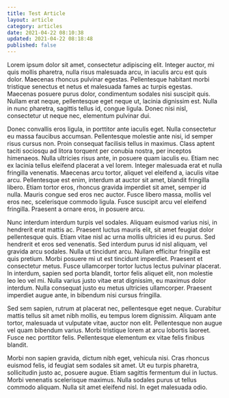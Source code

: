 ```yaml
---
title: Test Article
layout: article
category: articles
date: 2021-04-22 08:10:38
updated: 2021-04-22 08:18:48
published: false
---
```


Lorem ipsum dolor sit amet, consectetur adipiscing elit. Integer auctor, mi quis mollis pharetra, nulla risus malesuada arcu, in iaculis arcu est quis dolor. Maecenas rhoncus pulvinar egestas. Pellentesque habitant morbi tristique senectus et netus et malesuada fames ac turpis egestas. Maecenas posuere purus dolor, condimentum sodales nisi suscipit quis. Nullam erat neque, pellentesque eget neque ut, lacinia dignissim est. Nulla in nunc pharetra, sagittis tellus id, congue ligula. Donec nisi nisl, consectetur ut neque nec, elementum pulvinar dui.

Donec convallis eros ligula, in porttitor ante iaculis eget. Nulla consectetur eu massa faucibus accumsan. Pellentesque molestie ante nisi, id semper risus cursus non. Proin consequat facilisis tellus in maximus. Class aptent taciti sociosqu ad litora torquent per conubia nostra, per inceptos himenaeos. Nulla ultricies risus ante, in posuere quam iaculis eu. Etiam nec ex lacinia tellus eleifend placerat a vel lorem. Integer malesuada erat et nulla fringilla venenatis. Maecenas arcu tortor, aliquet vel eleifend a, iaculis vitae arcu. Pellentesque est enim, interdum at auctor sit amet, blandit fringilla libero. Etiam tortor eros, rhoncus gravida imperdiet sit amet, semper id nulla. Mauris congue sed eros nec auctor. Fusce libero massa, mollis vel eros nec, scelerisque commodo ligula. Fusce suscipit arcu vel eleifend fringilla. Praesent a ornare eros, in posuere arcu.

Nunc interdum interdum turpis vel sodales. Aliquam euismod varius nisi, in hendrerit erat mattis ac. Praesent luctus mauris elit, sit amet feugiat dolor pellentesque quis. Etiam vitae nisl ac urna mollis ultricies id eu purus. Sed hendrerit et eros sed venenatis. Sed interdum purus id nisl aliquam, vel gravida arcu sodales. Nulla ut tincidunt arcu. Nullam efficitur fringilla est quis pretium. Morbi posuere mi ut est tincidunt imperdiet. Praesent et consectetur metus. Fusce ullamcorper tortor luctus lectus pulvinar placerat. In interdum, sapien sed porta blandit, tortor felis aliquet elit, non molestie leo leo vel mi. Nulla varius justo vitae erat dignissim, eu maximus dolor interdum. Nulla consequat justo eu metus ultricies ullamcorper. Praesent imperdiet augue ante, in bibendum nisi cursus fringilla.

Sed sem sapien, rutrum at placerat nec, pellentesque eget neque. Curabitur mattis tellus sit amet nibh mollis, eu tempus lorem dignissim. Aliquam ante tortor, malesuada ut vulputate vitae, auctor non elit. Pellentesque non augue vel quam bibendum varius. Morbi tristique lorem at arcu lobortis laoreet. Fusce nec porttitor felis. Pellentesque elementum ex vitae felis finibus blandit.

Morbi non sapien gravida, dictum nibh eget, vehicula nisi. Cras rhoncus euismod felis, id feugiat sem sodales sit amet. Ut eu turpis pharetra, sollicitudin justo ac, posuere augue. Etiam sagittis fermentum dui in luctus. Morbi venenatis scelerisque maximus. Nulla sodales purus ut tellus commodo aliquam. Nulla sit amet eleifend nisl. In eget malesuada odio. 